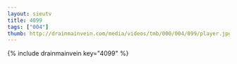 ```yaml
--- 
layout: sieutv
title: 4099
tags: ["004"]
thumb: http://drainmainvein.com/media/videos/tmb/000/004/099/player.jpg
---
```

{% include drainmainvein key="4099" %} 
